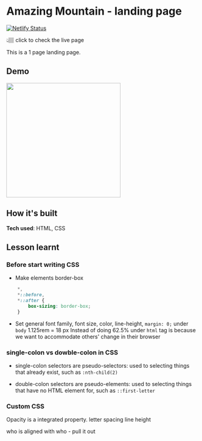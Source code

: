 # Amazing Mountain - landing page

[![Netlify Status](https://api.netlify.com/api/v1/badges/8dd3688a-8f84-4c53-8702-a2cd7fcbe574/deploy-status)]()

👆🏽 click to check the live page

This is a 1 page landing page.

## Demo

<img src="" width="300px">

## How it's built

**Tech used**: HTML, CSS

## Lesson learnt

### Before start writing CSS

* Make elements border-box

```css
    *,
    *::before,
    *::after {
        box-sizing: border-box;
    }
```
* Set general font family, font size, color, line-height, `margin: 0;` under `body`
1.125rem = 18 px
Instead of doing 62.5% under `html` tag is because we want to accommodate others' change in their browser

### single-colon vs dowble-colon in CSS

* single-colon selectors are pseudo-selectors: used to selecting things that already exist, such as `:nth-child(2)`

* double-colon selectors are pseudo-elements: used to selecting things that have no HTML element for, such as `::first-letter`



### Custom CSS


Opacity is a integrated property.
letter spacing 
line height 

who is aligned with who - pull it out